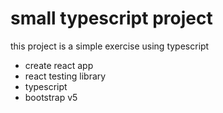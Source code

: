 # small typescript project

this project is a simple exercise using typescript

- create react app
- react testing library
- typescript
- bootstrap v5
